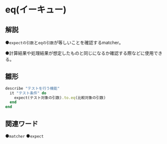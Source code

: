 # eq(イーキュー)  
## 解説  
●``expectの引数``と``eqの引数``が等しいことを確認するmatcher。  

●計算結果や処理結果が想定したものと同じになるか確認する際などに使用できる。

## 雛形 
```ruby
describe "テストを行う機能"
  it "テスト条件" do 
    expect(テスト対象の引数).to.eq(比較対象の引数)
  end
end
```
## 関連ワード  
●``matcher``
●``expect``
